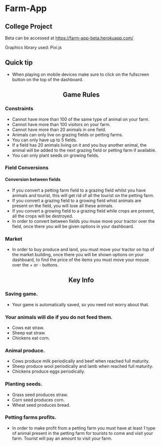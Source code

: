 # Farm-App

## College Project

Beta can be accessed at https://farm-app-beta.herokuapp.com/

Graphics library used: Pixi.js

## Quick tip

* When playing on mobile devices make sure to click on the fullscreen button on the top of the dashboard.


## <p align="center">Game Rules</p>

### Constraints
* Cannot have more than 100 of the same type of animal on your farm.
* Cannot have more than 100 visitors on your farm.
* Cannot have more than 20 animals in one field.
* Animals can only live on grazing fields or petting farms.
* You can only have up to 5 fields.
* If a field has 20 animals living on it and you buy another animal, the animal will be added to the next grazing field or petting farm if available.
* You can only plant seeds on growing fields.

### Field Conversions
#### Conversion between fields
* If you convert a petting farm field to a grazing field whilst you have animals and tourist, this will get rid of all the tourist on the petting farm.
* If you convert a grazing field to a growing field whist animals are present on the field, you will lose all these animals.
* If you convert a growing field to a grazing field while crops are present, all the crops will be destroyed. 
* In order to convert between fields you muse move your tractor over the field, once there you will be given options in your dashboard.

### Market
* In order to buy produce and land, you must move your tractor on top of the market building, once there you will be shown options on your dashboard, to find the price of the items you must move your mouse over the + or - buttons.

## <p align="center">Key Info</p>

### Saving game.
* Your game is automatically saved, so you need not worry about that.

### Your animals will die if you do not feed them.
* Cows eat straw.
* Sheep eat straw.
* Chickens eat corn.

### Animal produce.
* Cows produce milk periodically and beef when reached full maturity.
* Sheep produce wool periodically and lamb when reached full maturity.
* Chickens produce eggs periodically.

### Planting seeds.
* Grass seed produces straw.
* Corn seed produces corn.
* Wheat seed produces bread.

### Petting farms profits.
* In order to make profit from a petting farm you must have at least 1 type of animal present in the petting farm for tourists to come and visit your farm. Tourist will pay an amount to visit your farm.
